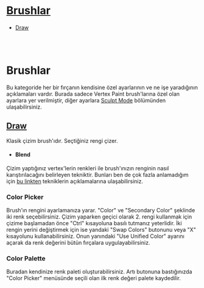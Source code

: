 # [Brushlar](#brushlar-1)
* [Draw](#draw)


<br>
<br>


# Brushlar
Bu kategoride her bir fırçanın kendisine özel ayarlarının ve ne işe yaradığının açıklamaları vardır. Burada sadece Vertex Paint brush'larına özel olan ayarlara yer verilmiştir, diğer ayarlara [Sculpt Mode](../Sculpt) bölümünden ulaşabilirsiniz.


## [Draw](https://docs.blender.org/manual/en/latest/sculpt_paint/vertex_paint/tools.html)
Klasik çizim brush'ıdır. Seçtiğiniz rengi çizer.


* #### Blend
Çizim yaptığınız vertex'lerin renkleri ile brush'ınızın renginin nasıl karıştırılacağını belirleyen tekniktir. Bunları ben de çok fazla anlamadığım için [bu linkten](https://docs.krita.org/en/reference_manual/blending_modes.html) tekniklerin açıklamalarına ulaşabilirsiniz.

### Color Picker
Brush'ın rengini ayarlamanıza yarar. "Color" ve "Secondary Color" şeklinde iki renk seçebilirsiniz. Çizim yaparken geçici olarak 2. rengi kullanmak için çizime başlamadan önce "Ctrl" kısayoluna basılı tutmanız yeterlidir. İki rengin yerini değiştirmek için ise yandaki "Swap Colors" butonunu veya "X" kısayolunu kullanabilirsiniz. Onun yanındaki "Use Unified Color" ayarını açarak da renk değerini bütün fırçalara uygulayabilirsiniz.


### Color Palette
Buradan kendinize renk paleti oluşturabilirsiniz. Artı butonuna bastığınızda "Color Picker" menüsünde seçili olan ilk renk değeri palete kaydedilir.







